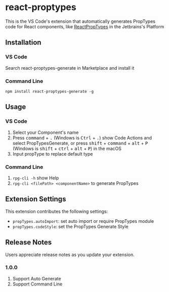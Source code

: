 # react-proptypes
  This is the VS Code's extension that automatically generates PropTypes code for React components, like [ReactPropTypes](https://github.com/dpzxsm/ReactPropTypes-Plugin) in the Jetbrains's Platform


## Installation
### VS Code
  Search react-proptypes-generate in Marketplace and install it

### Command Line
```
npm install react-proptypes-generate -g
```

## Usage
### VS Code
1. Select your Component's name
2. Press <kbd>command</kbd> + <kbd>.</kbd> (Windows is <kbd>Ctrl</kbd> + <kbd>.</kbd>) show Code Actions and select PropTypesGenerate, or press <kbd>shift</kbd> + <kbd>command</kbd> + <kbd>alt</kbd> + <kbd>P</kbd> (Windows is <kbd>shift</kbd> + <kbd>ctrl</kbd> + <kbd>alt</kbd> + <kbd>P</kbd>) in the macOS
3. Input propType to replace default type

### Command Line
1. `rpg-cli -h` show Help
2. `rpg-cli <filePath> <componentName>` to generate PropTypes


## Extension Settings

This extension contributes the following settings:

* `propTypes.autoImport`: set auto import or require PropTypes module
* `propTypes.codeStyle`: set the PropTypes Generate Style


## Release Notes

Users appreciate release notes as you update your extension.

### 1.0.0

1. Support Auto Generate
2. Support Command Line
